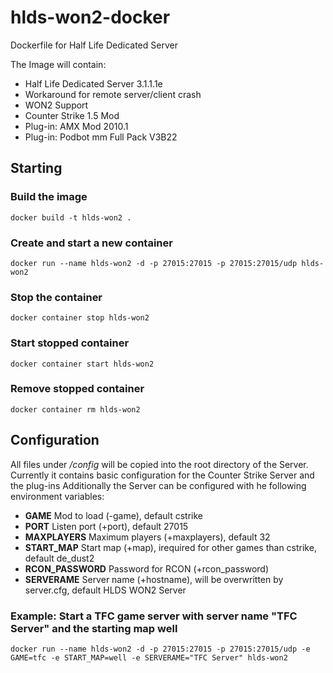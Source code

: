 # hlds-won2-docker
Dockerfile for Half Life Dedicated Server

The Image will contain:
* Half Life Dedicated Server 3.1.1.1e
* Workaround for remote server/client crash
* WON2 Support
* Counter Strike 1.5 Mod
* Plug-in: AMX Mod 2010.1
* Plug-in: Podbot mm Full Pack V3B22

## Starting

### Build the image
``docker build -t hlds-won2 .``

### Create and start a new container
``docker run --name hlds-won2 -d -p 27015:27015 -p 27015:27015/udp hlds-won2``

### Stop the container
``docker container stop hlds-won2``

### Start stopped container
``docker container start hlds-won2``

### Remove stopped container
``docker container rm hlds-won2``


## Configuration

All files under _/config_ will be copied into the root directory of the Server.
Currently it contains basic configuration for the Counter Strike Server and the plug-ins
Additionally the Server can be configured with he following environment variables:

* __GAME__ Mod to load (-game), default cstrike
* __PORT__ Listen port (+port), default 27015
* __MAXPLAYERS__ Maximum players (+maxplayers), default 32
* __START_MAP__  Start map (+map), irequired for other games than cstrike, default de_dust2
* __RCON_PASSWORD__ Password for RCON (+rcon_password)
* __SERVERAME__ Server name (+hostname), will be overwritten by server.cfg, default HLDS WON2 Server

### Example: Start a TFC game server with server name "TFC Server" and the starting map well
``docker run --name hlds-won2 -d -p 27015:27015 -p 27015:27015/udp -e GAME=tfc -e START_MAP=well -e SERVERAME="TFC Server" hlds-won2``
